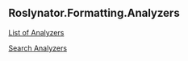 ## Roslynator\.Formatting\.Analyzers

[List of Analyzers](../../docs/analyzers/README.md)

[Search Analyzers](http://pihrt.net/Roslynator/Analyzers?Query=RCS0)
